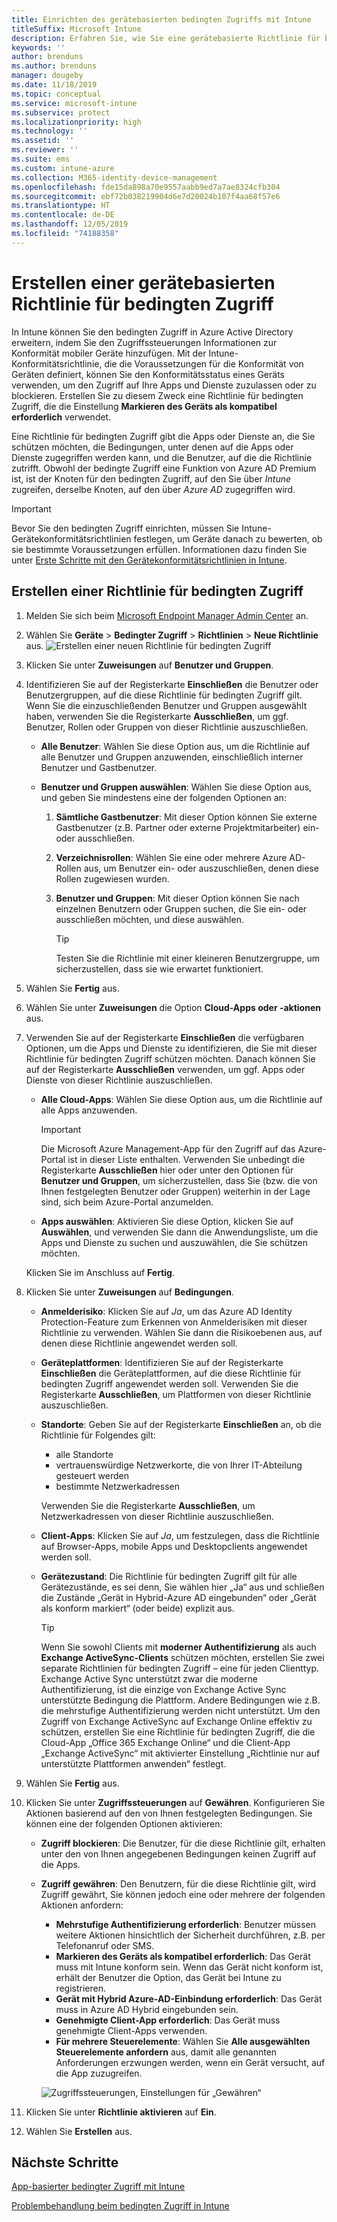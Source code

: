 ```yaml
---
title: Einrichten des gerätebasierten bedingten Zugriffs mit Intune
titleSuffix: Microsoft Intune
description: Erfahren Sie, wie Sie eine gerätebasierte Richtlinie für bedingten Zugriff auf Grundlage der Gerätekonformität und der Verwaltung mobiler Apps in Microsoft Intune erstellen.
keywords: ''
author: brenduns
ms.author: brenduns
manager: dougeby
ms.date: 11/18/2019
ms.topic: conceptual
ms.service: microsoft-intune
ms.subservice: protect
ms.localizationpriority: high
ms.technology: ''
ms.assetid: ''
ms.reviewer: ''
ms.suite: ems
ms.custom: intune-azure
ms.collection: M365-identity-device-management
ms.openlocfilehash: fde15da898a70e9557aabb9ed7a7ae8324cfb304
ms.sourcegitcommit: ebf72b038219904d6e7d20024b107f4aa68f57e6
ms.translationtype: HT
ms.contentlocale: de-DE
ms.lasthandoff: 12/05/2019
ms.locfileid: "74188358"
---
```

# <a name="create-a-device-based-conditional-access-policy"></a>Erstellen einer gerätebasierten Richtlinie für bedingten Zugriff

In Intune können Sie den bedingten Zugriff in Azure Active Directory erweitern, indem Sie den Zugriffssteuerungen Informationen zur Konformität mobiler Geräte hinzufügen. Mit der Intune-Konformitätsrichtlinie, die die Voraussetzungen für die Konformität von Geräten definiert, können Sie den Konformitätsstatus eines Geräts verwenden, um den Zugriff auf Ihre Apps und Dienste zuzulassen oder zu blockieren. Erstellen Sie zu diesem Zweck eine Richtlinie für bedingten Zugriff, die die Einstellung **Markieren des Geräts als kompatibel erforderlich** verwendet.

Eine Richtlinie für bedingten Zugriff gibt die Apps oder Dienste an, die Sie schützen möchten, die Bedingungen, unter denen auf die Apps oder Dienste zugegriffen werden kann, und die Benutzer, auf die die Richtlinie zutrifft. Obwohl der bedingte Zugriff eine Funktion von Azure AD Premium ist, ist der Knoten für den bedingten Zugriff, auf den Sie über *Intune* zugreifen, derselbe Knoten, auf den über *Azure AD* zugegriffen wird.

> [!IMPORTANT]
> Bevor Sie den bedingten Zugriff einrichten, müssen Sie Intune-Gerätekonformitätsrichtlinien festlegen, um Geräte danach zu bewerten, ob sie bestimmte Voraussetzungen erfüllen. Informationen dazu finden Sie unter [Erste Schritte mit den Gerätekonformitätsrichtlinien in Intune](device-compliance-get-started.md).

## <a name="create-conditional-access-policy"></a>Erstellen einer Richtlinie für bedingten Zugriff

1. Melden Sie sich beim [Microsoft Endpoint Manager Admin Center](https://go.microsoft.com/fwlink/?linkid=2109431) an.

2. Wählen Sie **Geräte** > **Bedingter Zugriff** > **Richtlinien** > **Neue Richtlinie** aus.
  ![Erstellen einer neuen Richtlinie für bedingten Zugriff](./media/create-conditional-access-intune/create-ca.png)

3. Klicken Sie unter **Zuweisungen** auf **Benutzer und Gruppen**.

4. Identifizieren Sie auf der Registerkarte **Einschließen** die Benutzer oder Benutzergruppen, auf die diese Richtlinie für bedingten Zugriff gilt. Wenn Sie die einzuschließenden Benutzer und Gruppen ausgewählt haben, verwenden Sie die Registerkarte **Ausschließen**, um ggf. Benutzer, Rollen oder Gruppen von dieser Richtlinie auszuschließen.

   - **Alle Benutzer**: Wählen Sie diese Option aus, um die Richtlinie auf alle Benutzer und Gruppen anzuwenden, einschließlich interner Benutzer und Gastbenutzer.

   - **Benutzer und Gruppen auswählen**: Wählen Sie diese Option aus, und geben Sie mindestens eine der folgenden Optionen an:
  
     1. **Sämtliche Gastbenutzer**: Mit dieser Option können Sie externe Gastbenutzer (z.B. Partner oder externe Projektmitarbeiter) ein- oder ausschließen.

     2. **Verzeichnisrollen**: Wählen Sie eine oder mehrere Azure AD-Rollen aus, um Benutzer ein- oder auszuschließen, denen diese Rollen zugewiesen wurden.

     3. **Benutzer und Gruppen**: Mit dieser Option können Sie nach einzelnen Benutzern oder Gruppen suchen, die Sie ein- oder ausschließen möchten, und diese auswählen.

        > [!TIP]
        > Testen Sie die Richtlinie mit einer kleineren Benutzergruppe, um sicherzustellen, dass sie wie erwartet funktioniert.

5. Wählen Sie **Fertig** aus.

6. Wählen Sie unter **Zuweisungen** die Option **Cloud-Apps oder -aktionen** aus.

7. Verwenden Sie auf der Registerkarte **Einschließen** die verfügbaren Optionen, um die Apps und Dienste zu identifizieren, die Sie mit dieser Richtlinie für bedingten Zugriff schützen möchten. Danach können Sie auf der Registerkarte **Ausschließen** verwenden, um ggf. Apps oder Dienste von dieser Richtlinie auszuschließen.

   - **Alle Cloud-Apps**: Wählen Sie diese Option aus, um die Richtlinie auf alle Apps anzuwenden.
     > [!IMPORTANT]
     > Die Microsoft Azure Management-App für den Zugriff auf das Azure-Portal ist in dieser Liste enthalten. Verwenden Sie unbedingt die Registerkarte **Ausschließen** hier oder unter den Optionen für **Benutzer und Gruppen**, um sicherzustellen, dass Sie (bzw. die von Ihnen festgelegten Benutzer oder Gruppen) weiterhin in der Lage sind, sich beim Azure-Portal anzumelden. 

   - **Apps auswählen**: Aktivieren Sie diese Option, klicken Sie auf **Auswählen**, und verwenden Sie dann die Anwendungsliste, um die Apps und Dienste zu suchen und auszuwählen, die Sie schützen möchten.

   Klicken Sie im Anschluss auf **Fertig**.

8. Klicken Sie unter **Zuweisungen** auf **Bedingungen**.

   - **Anmelderisiko**: Klicken Sie auf *Ja*, um das Azure AD Identity Protection-Feature zum Erkennen von Anmelderisiken mit dieser Richtlinie zu verwenden. Wählen Sie dann die Risikoebenen aus, auf denen diese Richtlinie angewendet werden soll.

   - **Geräteplattformen**: Identifizieren Sie auf der Registerkarte **Einschließen** die Geräteplattformen, auf die diese Richtlinie für bedingten Zugriff angewendet werden soll. Verwenden Sie die Registerkarte **Ausschließen**, um Plattformen von dieser Richtlinie auszuschließen.

   - **Standorte**: Geben Sie auf der Registerkarte **Einschließen** an, ob die Richtlinie für Folgendes gilt:
     - alle Standorte
     - vertrauenswürdige Netzwerkorte, die von Ihrer IT-Abteilung gesteuert werden
     - bestimmte Netzwerkadressen

     Verwenden Sie die Registerkarte **Ausschließen**, um Netzwerkadressen von dieser Richtlinie auszuschließen.

   - **Client-Apps**: Klicken Sie auf *Ja*, um festzulegen, dass die Richtlinie auf Browser-Apps, mobile Apps und Desktopclients angewendet werden soll.

   - **Gerätezustand**: Die Richtlinie für bedingten Zugriff gilt für alle Gerätezustände, es sei denn, Sie wählen hier „Ja“ aus und schließen die Zustände „Gerät in Hybrid-Azure AD eingebunden“ oder „Gerät als konform markiert“ (oder beide) explizit aus.

     > [!TIP]
     > Wenn Sie sowohl Clients mit **moderner Authentifizierung** als auch **Exchange ActiveSync-Clients** schützen möchten, erstellen Sie zwei separate Richtlinien für bedingten Zugriff – eine für jeden Clienttyp. Exchange Active Sync unterstützt zwar die moderne Authentifizierung, ist die einzige von Exchange Active Sync unterstützte Bedingung die Plattform. Andere Bedingungen wie z.B. die mehrstufige Authentifizierung werden nicht unterstützt. Um den Zugriff von Exchange ActiveSync auf Exchange Online effektiv zu schützen, erstellen Sie eine Richtlinie für bedingten Zugriff, die die Cloud-App „Office 365 Exchange Online“ und die Client-App „Exchange ActiveSync“ mit aktivierter Einstellung „Richtlinie nur auf unterstützte Plattformen anwenden“ festlegt.

9. Wählen Sie **Fertig** aus.

10. Klicken Sie unter **Zugriffssteuerungen** auf **Gewähren**. Konfigurieren Sie Aktionen basierend auf den von Ihnen festgelegten Bedingungen.  Sie können eine der folgenden Optionen aktivieren:

    - **Zugriff blockieren**: Die Benutzer, für die diese Richtlinie gilt, erhalten unter den von Ihnen angegebenen Bedingungen keinen Zugriff auf die Apps.
    - **Zugriff gewähren**: Den Benutzern, für die diese Richtlinie gilt, wird Zugriff gewährt, Sie können jedoch eine oder mehrere der folgenden Aktionen anfordern:
      - **Mehrstufige Authentifizierung erforderlich**: Benutzer müssen weitere Aktionen hinsichtlich der Sicherheit durchführen, z.B. per Telefonanruf oder SMS.
      - **Markieren des Geräts als kompatibel erforderlich**: Das Gerät muss mit Intune konform sein. Wenn das Gerät nicht konform ist, erhält der Benutzer die Option, das Gerät bei Intune zu registrieren.
      - **Gerät mit Hybrid Azure-AD-Einbindung erforderlich**: Das Gerät muss in Azure AD Hybrid eingebunden sein.
      - **Genehmigte Client-App erforderlich**: Das Gerät muss genehmigte Client-Apps verwenden. 
      - **Für mehrere Steuerelemente**: Wählen Sie **Alle ausgewählten Steuerelemente anfordern** aus, damit alle genannten Anforderungen erzwungen werden, wenn ein Gerät versucht, auf die App zuzugreifen.

      ![Zugriffssteuerungen, Einstellungen für „Gewähren“](./media/create-conditional-access-intune/create-ca-grant-access-settings.png)

11. Klicken Sie unter **Richtlinie aktivieren** auf **Ein**.

12. Wählen Sie **Erstellen** aus.

## <a name="next-steps"></a>Nächste Schritte

[App-basierter bedingter Zugriff mit Intune](app-based-conditional-access-intune.md)

[Problembehandlung beim bedingten Zugriff in Intune](https://support.microsoft.com/help/4456106)
